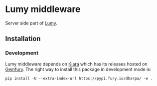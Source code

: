 # Lumy middleware

Server side part of [Lumy](https://github.com/DHARPA-Project/lumy).

## Installation

### Development

Lumy middleware depends on [Kiara](https://github.com/DHARPA-Project/kiara) which has its releases hosted on [Gemfury](https://fury.io).
The right way to install this package in development mode is:

```shell
pip install -U --extra-index-url https://pypi.fury.io/dharpa/ -e .
```
